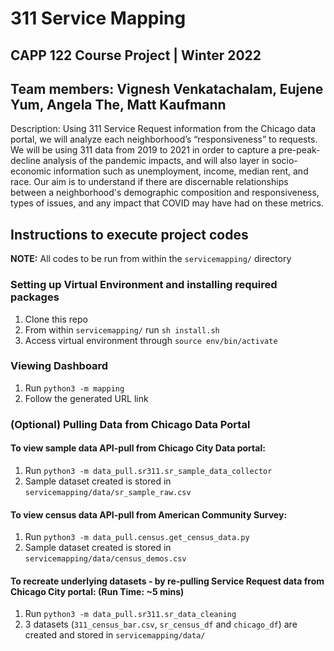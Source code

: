 # 311 Service Mapping
## CAPP 122 Course Project | Winter 2022
## Team members: Vignesh Venkatachalam, Eujene Yum, Angela The, Matt Kaufmann

Description: Using 311 Service Request information from the Chicago data portal, we will analyze each neighborhood’s “responsiveness” to requests. We will be using 311 data from 2019 to 2021 in order to capture a pre-peak-decline analysis of the pandemic impacts, and will also layer in socio-economic information such as unemployment, income, median rent, and race. Our aim is to understand if there are discernable relationships between a neighborhood's demographic composition and responsiveness, types of issues, and any impact that COVID may have had on these metrics.

## Instructions to execute project codes

**NOTE:** All codes to be run from within the `servicemapping/` directory

### Setting up Virtual Environment and installing required packages
1. Clone this repo
2. From within `servicemapping/` run `sh install.sh`
3. Access virtual environment through `source env/bin/activate`

### Viewing Dashboard
1. Run `python3 -m mapping`
2. Follow the generated URL link

### (Optional) Pulling Data from Chicago Data Portal

#### To view sample data API-pull from Chicago City Data portal: 
1. Run `python3 -m data_pull.sr311.sr_sample_data_collector`
2. Sample dataset created is stored in `servicemapping/data/sr_sample_raw.csv`

#### To view census data API-pull from American Community Survey:
1. Run `python3 -m data_pull.census.get_census_data.py`
2. Sample dataset created is stored in `servicemapping/data/census_demos.csv`

#### To recreate underlying datasets - by re-pulling Service Request data from Chicago City portal: (Run Time: ~5 mins)
1. Run `python3 -m data_pull.sr311.sr_data_cleaning`
2. 3 datasets (`311_census_bar.csv`, `sr_census_df` and `chicago_df`) are created and stored in `servicemapping/data/`
